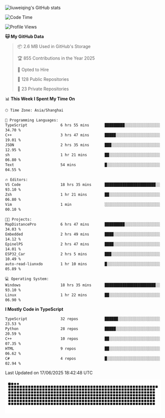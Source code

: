 ![liuweiqing's GitHub stats](https://github-readme-stats.vercel.app/api?username=14790897&show_icons=true&locale=cn&include_all_commits=true&count_private=true)

<!--START_SECTION:waka-->
![Code Time](http://img.shields.io/badge/Code%20Time-2%2C238%20hrs%2034%20mins-blue)

![Profile Views](http://img.shields.io/badge/Profile%20Views-7-blue)

**🐱 My GitHub Data** 

> 📦 2.6 MB Used in GitHub's Storage 
 > 
> 🏆 855 Contributions in the Year 2025
 > 
> 💼 Opted to Hire
 > 
> 📜 128 Public Repositories 
 > 
> 🔑 23 Private Repositories 
 > 
📊 **This Week I Spent My Time On** 

```text
🕑︎ Time Zone: Asia/Shanghai

💬 Programming Languages: 
TypeScript               6 hrs 55 mins       █████████░░░░░░░░░░░░░░░░   34.70 % 
C++                      3 hrs 47 mins       █████░░░░░░░░░░░░░░░░░░░░   19.01 % 
JSON                     2 hrs 35 mins       ███░░░░░░░░░░░░░░░░░░░░░░   12.95 % 
sh                       1 hr 21 mins        ██░░░░░░░░░░░░░░░░░░░░░░░   06.80 % 
Text                     54 mins             █░░░░░░░░░░░░░░░░░░░░░░░░   04.55 % 

🔥 Editors: 
VS Code                  18 hrs 35 mins      ███████████████████████░░   93.10 % 
Zsh                      1 hr 21 mins        ██░░░░░░░░░░░░░░░░░░░░░░░   06.80 % 
Vim                      1 min               ░░░░░░░░░░░░░░░░░░░░░░░░░   00.10 % 

🐱‍💻 Projects: 
MapDistancePro           6 hrs 47 mins       █████████░░░░░░░░░░░░░░░░   34.03 % 
Embedded                 2 hrs 49 mins       ████░░░░░░░░░░░░░░░░░░░░░   14.12 % 
EpinelPS                 2 hrs 47 mins       ████░░░░░░░░░░░░░░░░░░░░░   14.01 % 
ESP32_Car                2 hrs 5 mins        ███░░░░░░░░░░░░░░░░░░░░░░   10.49 % 
auto-read-liunxdo        1 hr 10 mins        █░░░░░░░░░░░░░░░░░░░░░░░░   05.89 % 

💻 Operating System: 
Windows                  18 hrs 35 mins      ███████████████████████░░   93.10 % 
Linux                    1 hr 22 mins        ██░░░░░░░░░░░░░░░░░░░░░░░   06.90 % 
```

**I Mostly Code in TypeScript** 

```text
TypeScript               32 repos            ██████░░░░░░░░░░░░░░░░░░░   23.53 % 
Python                   28 repos            █████░░░░░░░░░░░░░░░░░░░░   20.59 % 
C++                      10 repos            ██░░░░░░░░░░░░░░░░░░░░░░░   07.35 % 
HTML                     9 repos             ██░░░░░░░░░░░░░░░░░░░░░░░   06.62 % 
C#                       4 repos             █░░░░░░░░░░░░░░░░░░░░░░░░   02.94 % 
```




 Last Updated on 17/06/2025 18:42:48 UTC
<!--END_SECTION:waka-->

<picture>
  <source media="(prefers-color-scheme: dark)" srcset="https://raw.githubusercontent.com/14790897/14790897/output/github-contribution-grid-snake-dark.svg" />
  <source media="(prefers-color-scheme: light)" srcset="https://raw.githubusercontent.com/14790897/14790897/output/github-contribution-grid-snake.svg" />
  <img alt="github-snake" src="https://raw.githubusercontent.com/14790897/14790897/output/github-contribution-grid-snake.svg" />
</picture>
